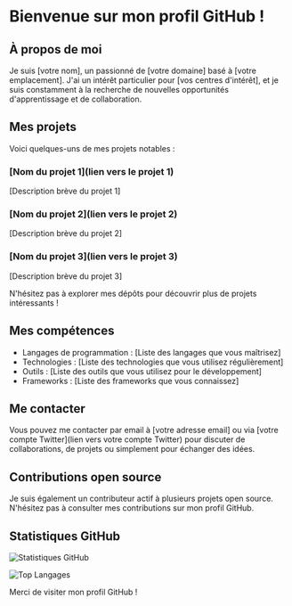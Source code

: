 
# Bienvenue sur mon profil GitHub !

## À propos de moi

Je suis [votre nom], un passionné de [votre domaine] basé à [votre emplacement]. J'ai un intérêt particulier pour [vos centres d'intérêt], et je suis constamment à la recherche de nouvelles opportunités d'apprentissage et de collaboration.

## Mes projets

Voici quelques-uns de mes projets notables :

### [Nom du projet 1](lien vers le projet 1)

[Description brève du projet 1]

### [Nom du projet 2](lien vers le projet 2)

[Description brève du projet 2]

### [Nom du projet 3](lien vers le projet 3)

[Description brève du projet 3]

N'hésitez pas à explorer mes dépôts pour découvrir plus de projets intéressants !

## Mes compétences

- Langages de programmation : [Liste des langages que vous maîtrisez]
- Technologies : [Liste des technologies que vous utilisez régulièrement]
- Outils : [Liste des outils que vous utilisez pour le développement]
- Frameworks : [Liste des frameworks que vous connaissez]

## Me contacter

Vous pouvez me contacter par email à [votre adresse email] ou via [votre compte Twitter](lien vers votre compte Twitter) pour discuter de collaborations, de projets ou simplement pour échanger des idées.

## Contributions open source

Je suis également un contributeur actif à plusieurs projets open source. N'hésitez pas à consulter mes contributions sur mon profil GitHub.

## Statistiques GitHub

![Statistiques GitHub](https://github-readme-stats.vercel.app/api?username=votre_nom_utilisateur&show_icons=true)

![Top Langages](https://github-readme-stats.vercel.app/api/top-langs/?username=votre_nom_utilisateur&layout=compact)

Merci de visiter mon profil GitHub !

